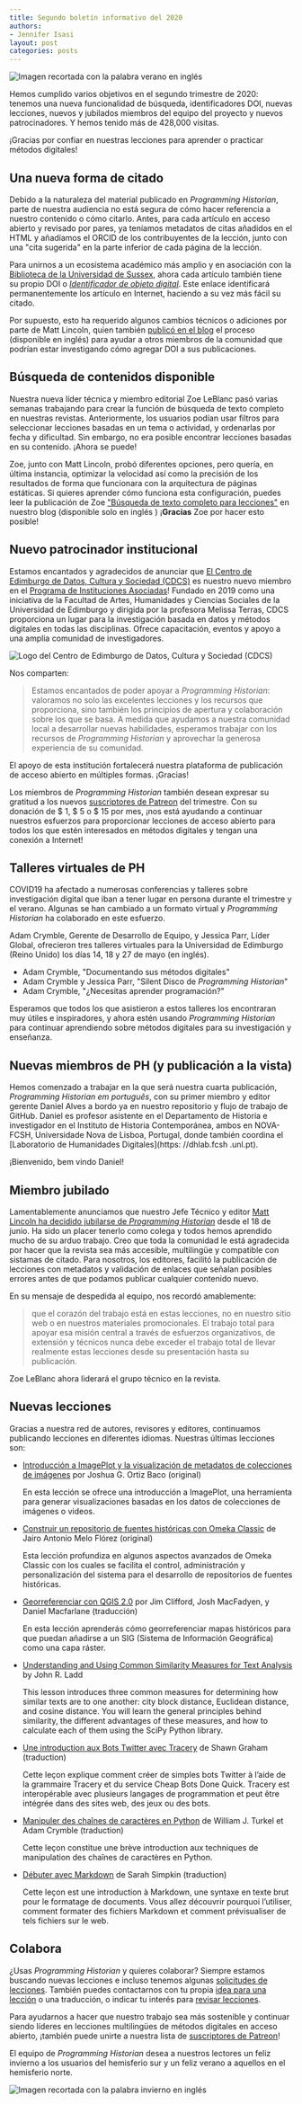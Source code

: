 ```yaml
---
title: Segundo boletín informativo del 2020
authors: 
- Jennifer Isasi
layout: post
categories: posts
---
```


<img src="/images/blog/summer.jpg" alt="Imagen recortada con la palabra verano en inglés" title="¡Feliz verano a los usuarios del hemisferio norte!"/>

Hemos cumplido varios objetivos en el segundo trimestre de 2020: tenemos una nueva funcionalidad de búsqueda, identificadores DOI, nuevas lecciones, nuevos y jubilados miembros del equipo del proyecto y nuevos patrocinadores. Y hemos tenido más de 428,000 visitas.

¡Gracias por confiar en nuestras lecciones para aprender o practicar métodos digitales!



## Una nueva forma de citado

Debido a la naturaleza del material publicado en *Programming Historian*, parte de nuestra audiencia no está segura de cómo hacer referencia a nuestro contenido o cómo citarlo. Antes, para cada artículo en acceso abierto y revisado por pares, ya teníamos metadatos de citas añadidos en el HTML y añadíamos el ORCID de los contribuyentes de la lección, junto con una "cita sugerida" en la parte inferior de cada página de la lección.

Para unirnos a un ecosistema académico más amplio y en asociación con la [Biblioteca de la Universidad de Sussex](https://www.sussex.ac.uk/library/), ahora cada artículo también tiene su propio DOI o [*Identificador de objeto digital*](https://es.wikipedia.org/wiki/Identificador_de_objeto_digital). Este enlace identificará permanentemente los artículo en Internet, haciendo a su vez más fácil su citado.

Por supuesto, esto ha requerido algunos cambios técnicos o adiciones por parte de Matt Lincoln, quien también [publicó en el blog](https://programminghistorian.org/posts/dois-for-ph) el proceso (disponible en inglés) para ayudar a otros miembros de la comunidad que podrían estar investigando cómo agregar DOI a sus publicaciones.

## Búsqueda de contenidos disponible

Nuestra nueva líder técnica y miembro editorial Zoe LeBlanc pasó varias semanas trabajando para crear la función de búsqueda de texto completo en nuestras revistas. Anteriormente, los usuarios podían usar filtros para seleccionar lecciones basadas en un tema o actividad, y ordenarlas por fecha y dificultad. Sin embargo, no era posible encontrar lecciones basadas en su contenido. ¡Ahora se puede!

Zoe, junto con Matt Lincoln, probó diferentes opciones, pero quería, en última instancia, optimizar la velocidad así como la precisión de los resultados de forma que funcionara con la arquitectura de páginas estáticas. Si quieres aprender cómo funciona esta configuración, puedes leer la publicación de Zoe ["Búsqueda de texto completo para lecciones"](https://programminghistorian.org/posts/full-text-search) en nuestro blog (disponible solo en inglés ) ¡**Gracias** Zoe por hacer esto posible!



## Nuevo patrocinador institucional 

Estamos encantados y agradecidos de anunciar que [El Centro de Edimburgo de Datos, Cultura y Sociedad (CDCS)](https://www.cdcs.ed.ac.uk) es nuestro nuevo miembro en el [Programa de Instituciones Asociadas](https://programminghistorian.org/es/apoyanos#programa-de-instituciones-asociadas)! Fundado en 2019 como una iniciativa de la Facultad de Artes, Humanidades y Ciencias Sociales de la Universidad de Edimburgo y dirigida por la profesora Melissa Terras, CDCS proporciona un lugar para la investigación basada en datos y métodos digitales en todas las disciplinas. Ofrece capacitación, eventos y apoyo a una amplia comunidad de investigadores.

<img src="/images/blog/cdcs-uk-logo.png" alt="Logo del Centro de Edimburgo de Datos, Cultura y Sociedad (CDCS)"/>

Nos comparten: 

> Estamos encantados de poder apoyar a *Programming Historian*: valoramos no solo las excelentes lecciones y los recursos que proporciona, sino también los principios de apertura y colaboración sobre los que se basa. A medida que ayudamos a nuestra comunidad local a desarrollar nuevas habilidades, esperamos trabajar con los recursos de *Programming Historian* y aprovechar la generosa experiencia de su comunidad.

El apoyo de esta institución fortalecerá nuestra plataforma de publicación de acceso abierto en múltiples formas. ¡Gracias!

Los miembros de *Programming Historian* también desean expresar su gratitud a los nuevos [suscriptores de Patreon](https://www.patreon.com/theprogramminghistorian) del trimestre. Con su donación de $ 1, $ 5 o $ 15 por mes, ¡nos está ayudando a continuar nuestros esfuerzos para proporcionar lecciones de acceso abierto para todos los que estén interesados en métodos digitales y tengan una conexión a Internet!



## Talleres virtuales de PH

COVID19 ha afectado a numerosas conferencias y talleres sobre investigación digital que iban a tener lugar en persona durante el trimestre y el verano. Algunas se han cambiado a un formato virtual y *Programming Historian* ha colaborado en este esfuerzo.

Adam Crymble, Gerente de Desarrollo de Equipo, y Jessica Parr, Líder Global, ofrecieron tres talleres virtuales para la Universidad de Edimburgo (Reino Unido) los días 14, 18 y 27 de mayo (en inglés).

- Adam Crymble, "Documentando sus métodos digitales"
- Adam Crymble y Jessica Parr, "Silent Disco de *Programming Historian*"
- Adam Crymble, "¿Necesitas aprender programación?"

Esperamos que todos los que asistieron a estos talleres los encontraran muy útiles e inspiradores, y ahora estén usando *Programming Historian* para continuar aprendiendo sobre métodos digitales para su investigación y enseñanza.



## Nuevas miembros de PH (y publicación a la vista)

Hemos comenzado a trabajar en la que será nuestra cuarta publicación, *Programming Historian em português*, con su primer miembro y editor gerente Daniel Alves a bordo ya en nuestro repositorio y flujo de trabajo de GitHub. Daniel es profesor asistente en el Departamento de Historia e investigador en el Instituto de Historia Contemporánea, ambos en NOVA-FCSH, Universidade Nova de Lisboa, Portugal, donde también coordina el [Laboratorio de Humanidades Digitales](https: //dhlab.fcsh .unl.pt).

¡Bienvenido, bem vindo Daniel!



## Miembro jubilado

Lamentablemente anunciamos que nuestro Jefe Técnico y editor [Matt Lincoln ha decidido jubilarse de *Programming Historian*](https://matthewlincoln.net/2020/06/18/leaving-programming-historian.html) desde el 18 de junio. Ha sido un placer tenerlo como colega y todos hemos aprendido mucho de su arduo trabajo. Creo que toda la comunidad le está agradecida por hacer que la revista sea más accesible, multilingüe y compatible con sistamas de citado. Para nosotros, los editores, facilitó la publicación de lecciones con metadatos y validación de enlaces que señalan posibles errores antes de que podamos publicar cualquier contenido nuevo.

En su mensaje de despedida al equipo, nos recordó amablemente:

> que el corazón del trabajo está en estas lecciones, no en nuestro sitio web o en nuestros materiales promocionales. El trabajo total para apoyar esa misión central a través de esfuerzos organizativos, de extensión y técnicos nunca debe exceder el trabajo total de llevar realmente estas lecciones desde su presentación hasta su publicación.

Zoe LeBlanc ahora liderará el grupo técnico en la revista.



## Nuevas lecciones

Gracias a nuestra red de autores, revisores y editores, continuamos publicando lecciones en diferentes idiomas. Nuestras últimas lecciones son: 

- [Introducción a ImagePlot y la visualización de metadatos de colecciones de imágenes](https://programminghistorian.org/es/lecciones/introduccion-a-imageplot-y-la-visualizacion-de-metadatos) por Joshua G. Ortiz Baco (original)

  En esta lección se ofrece una introducción a ImagePlot, una herramienta para generar visualizaciones basadas en los datos de colecciones de imágenes o videos.

- [Construir un repositorio de fuentes históricas con Omeka Classic](https://programminghistorian.org/es/lecciones/construir-repositorio-de-fuentes) de Jairo Antonio Melo Flórez (original)

  Esta lección profundiza en algunos aspectos avanzados de Omeka Classic con los cuales se facilita el control, administración y personalización del sistema para el desarrollo de repositorios de fuentes históricas.

- [Georreferenciar con QGIS 2.0](https://programminghistorian.org/es/lecciones/georreferenciar-qgis) por Jim Clifford, Josh MacFadyen, y Daniel Macfarlane (traducción)

  En esta lección aprenderás cómo georreferenciar mapas históricos para que puedan añadirse a un SIG (Sistema de Información Geográfica) como una capa ráster.

- [Understanding and Using Common Similarity Measures for Text Analysis](https://programminghistorian.org/en/lessons/common-similarity-measures) by John R. Ladd

  This lesson introduces three common measures for determining how similar texts are to one another: city block distance, Euclidean distance, and cosine distance. You will learn the general principles behind similarity, the different advantages of these measures, and how to calculate each of them using the SciPy Python library.

- [Une introduction aux Bots Twitter avec Tracery](https://programminghistorian.org/fr/lecons/intro-aux-bots-twitter) de Shawn Graham (traduction)

  Cette leçon explique comment créer de simples bots Twitter à l’aide de la grammaire Tracery et du service Cheap Bots Done Quick. Tracery est interopérable avec plusieurs langages de programmation et peut être intégrée dans des sites web, des jeux ou des bots.

- [Manipuler des chaînes de caractères en Python](https://programminghistorian.org/fr/lecons/manipuler-chaines-caracteres-python) de William J. Turkel et Adam Crymble (traduction)

  Cette leçon constitue une brève introduction aux techniques de manipulation des chaînes de caractères en Python.

- [Débuter avec Markdown](https://programminghistorian.org/fr/lecons/debuter-avec-markdown) de Sarah Simpkin (traduction)

  Cette leçon est une introduction à Markdown, une syntaxe en texte brut pour le formatage de documents. Vous allez découvrir pourquoi l’utiliser, comment formater des fichiers Markdown et comment prévisualiser de tels fichiers sur le web.

## Colabora

¿Usas *Programming Historian* y quieres colaborar? Siempre estamos buscando nuevas lecciones e incluso tenemos algunas [solicitudes de lecciones](https://programminghistorian.org/es/solicitud-lecciones). También puedes contactarnos con tu propia [idea para una lección](https://programminghistorian.org/es/guia-para-autores) o una traducción, o indicar tu interés para [revisar lecciones](https://programminghistorian.org/es/guia-para-revisores).

Para ayudarnos a hacer que nuestro trabajo sea más sostenible y continuar siendo líderes en lecciones multilingües de métodos digitales en acceso abierto, ¡también puede unirte a nuestra lista de [suscriptores de Patreon](https://www.patreon.com/theprogramminghistorian)!



El equipo de *Programming Historian* desea a nuestros lectores un feliz invierno a los usuarios del hemisferio sur y un feliz verano a aquellos en el hemisferio norte. 

<img src="/images/blog/winter.jpg" alt="Imagen recortada con la palabra invierno en inglés" title="¡Feliz invierno a los usuarios del hemisferio sur!"/>
